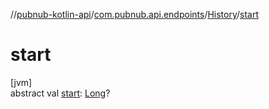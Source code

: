 //[pubnub-kotlin-api](../../../index.md)/[com.pubnub.api.endpoints](../index.md)/[History](index.md)/[start](start.md)

# start

[jvm]\
abstract val [start](start.md): [Long](https://kotlinlang.org/api/core/kotlin-stdlib/kotlin/-long/index.html)?
